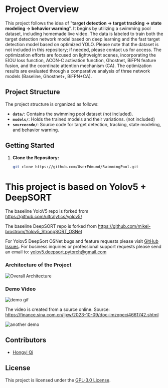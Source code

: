 # Project Overview

This project follows the idea of "**target detection → target tracking → state modeling → behavior warning**". It begins by utilizing a swimming pool dataset, including homemade live video. The data is labeled to train both the target detection network model based on deep learning and the fast target detection model based on optimized YOLO. Please note that the dataset is not included in this repository; if needed, please contact us for access. The optimization efforts are focused on lightweight scenes, incorporating the EIOU loss function, ACON-C activation function, Ghostnet, BiFPN feature fusion, and the coordinate attention mechanism (CA). The optimization results are evaluated through a comparative analysis of three network models (Baseline, Ghostnet+, BiFPN+CA).

## Project Structure

The project structure is organized as follows:

- **`data/`**: Contains the swimming pool dataset (not included).
- **`models/`**: Holds the trained models and their variations. (not included)
- **`sourcecode/`**: Source code for target detection, tracking, state modeling, and behavior warning.


## Getting Started

1. **Clone the Repository:**
   ```bash
   git clone https://github.com/UserEdmund/SwimmingPool.git

# This project is based on Yolov5 + DeepSORT 

The baseline YoloV5 repo is forked from  https://github.com/ultralytics/yolov5/

The baseline DeepSORT repo is forked from  https://github.com/mikel-brostrom/Yolov5_StrongSORT_OSNet

For Yolov5 DeepSort OSNet bugs and feature requests please visit [GitHub Issues](https://github.com/mikel-brostrom/Yolov5_StrongSORT_OSNet/issues). For business inquiries or professional support requests please send an email to: yolov5.deepsort.pytorch@gmail.com

### Architecture of the Project

![Overall Architecture](sourcecode/swimmingpool-guard/architecture.png)

### Demo Video

![demo gif](demogif.gif) 

The video is created from a source online. Source: https://finance.sina.com.cn/jjxw/2023-10-09/doc-imzqpeci4661742.shtml

![another demo](manual.gif)

## Contributors

- [Hongyi Qi](https://github.com/UserEdmund)


## License

This project is licensed under the [GPL-3.0 License](LICENSE).



